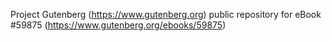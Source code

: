Project Gutenberg (https://www.gutenberg.org) public repository for
eBook #59875 (https://www.gutenberg.org/ebooks/59875)
